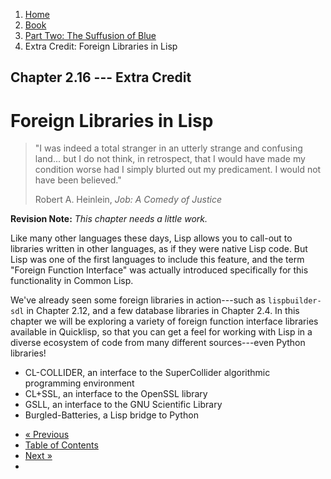 <ol class="breadcrumb">
  <li><a href="/">Home</a></li>
  <li><a href="/book/">Book</a></li>
  <li><a href="/book/2-0-0-overview/">Part Two: The Suffusion of Blue</a></li>
  <li class="active">Extra Credit: Foreign Libraries in Lisp</li>
</ol>

## Chapter 2.16 --- Extra Credit

# Foreign Libraries in Lisp

> "I was indeed a total stranger in an utterly strange and confusing land... but I do not think, in retrospect, that I would have made my condition worse had I simply blurted out my predicament. I would not have been believed."
> <footer>Robert A. Heinlein, <em>Job: A Comedy of Justice</em></footer>

**Revision Note:** *This chapter needs a little work.*

Like many other languages these days, Lisp allows you to call-out to libraries written in other languages, as if they were native Lisp code. But Lisp was one of the first languages to include this feature, and the term "Foreign Function Interface" was actually introduced specifically for this functionality in Common Lisp.

We've already seen some foreign libraries in action---such as `lispbuilder-sdl` in Chapter 2.12, and a few database libraries in Chapter 2.4. In this chapter we will be exploring a variety of foreign function interface libraries available in Quicklisp, so that you can get a feel for working with Lisp in a diverse ecosystem of code from many different sources---even Python libraries!

* CL-COLLIDER, an interface to the SuperCollider algorithmic programming environment
* CL+SSL, an interface to the OpenSSL library
* GSLL, an interface to the GNU Scientific Library
* Burgled-Batteries, a Lisp bridge to Python

<ul class="pager">
  <li class="previous"><a href="/book/2-15-0-docs-and-inspection/">&laquo; Previous</a></li>
  <li><a href="/book/">Table of Contents</a></li>
  <li class="next"><a href="/book/2-17-0-debugging-testing/">Next &raquo;</a><li>
</ul>
